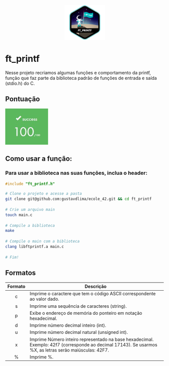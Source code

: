 <p align ="center">
	<img src="images/fase1/ft_printf.png">
</p>

<p>
	<h1> ft_printf </h1>
</p>

<p>
Nesse projeto recriamos algumas funções e comportamento da printf, função que faz parte da biblioteca padrão de funções de entrada e saída (stdio.h) do C.
</p>

<p>
	<h2> Pontuação </h2>
</p>
<p>
	<img src="images/100.jpg">
</p>

<p>
	<h2> Como usar a função:
</p>

<p>
	<h3> Para usar a biblioteca nas suas funções, inclua o header: </h3>

```c
#include "ft_printf.h"
```
</p>

```bash
# Clone o projeto e acesse a pasta
git clone git@github.com:gustavdlima/ecole_42.git && cd ft_printf

# Crie um arquivo main
touch main.c

# Compile a biblioteca
make

# Compile o main com a biblioteca
clang libftprintf.a main.c

# Fim!
```

<p>
	<h2> Formatos </h2>
</p>

<table>
  <tr>
            <th>Formato</th>
            <th>Descrição</th>
        </tr>
    </thead>
    <tbody>
	</thead>
        <tr>
            <td align="center">c</td>
            <td>Imprime o caractere que tem o código ASCII correspondente ao valor dado.</td>
        </tr>
        <tr>
            <td align="center">s</td>
            <td>Imprime uma sequência de caracteres (string).</td>
        </tr>
        <tr>
            <td align="center">p</td>
            <td>Exibe o endereço de memória do ponteiro em notação hexadecimal.</td>
        </tr>
        <tr>
            <td align="center">d</td>
            <td>Imprime número decimal inteiro (int).</td>
        </tr>
        <tr>
            <td align="center">u</td>
            <td>Imprime número decimal natural (unsigned int).</td>
        </tr>
        <tr>
            <td align="center">x</td>
            <td>Imprime Número inteiro representado na base hexadecimal. Exemplo: 42f7 (corresponde ao decimal 17143). Se usarmos %X, as letras serão maiúsculas: 42F7.</td>
        </tr>
		<tr>
            <td align="center">%</td>
            <td> Imprime %.</td>
        </tr>
    </tbody>
</table>
